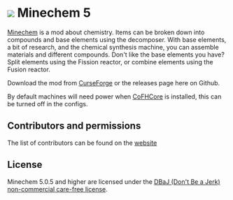 ![](http://jakimfett.com/minechem_alchemy_banner.jpg)
Minechem 5
=========

[Minechem](http://www.minechemmod.com/) is a mod about chemistry. Items can be broken down into compounds and base elements using the decomposer. With base elements, a bit of research, and the chemical synthesis machine, you can assemble materials and different compounds. Don't like the base elements you have? Split elements using the Fission reactor, or combine elements using the Fusion reactor.

Download the mod from [CurseForge](http://minecraft.curseforge.com/mc-mods/73373-minechem-5/files) or the releases page here on Github.

By default machines will need power when [CoFHCore](http://www.curse.com/mc-mods/minecraft/cofhcore) is installed, this can be turned off in the configs.

## Contributors and permissions
The list of contributors can be found on the [website](http://www.minechemmod.com/index.php/docs/11-contributors)

## License
Minechem 5.0.5 and higher are licensed under the [DBaJ (Don't Be a Jerk) non-commercial care-free license](https://github.com/jakimfett/DBaJ).
